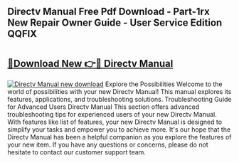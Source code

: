 ## Directv Manual Free Pdf Download - Part-1rx New Repair Owner Guide - User Service Edition QQFlX

# <h2><a href="http://bc3975.oget.top/?id=Directv+Manual">🔗Download New 👉🔴 Directv Manual</a></h2>

[![Directv Manual new download](https://i.imgur.com/5g1atiW.png)](http://bc3975.oget.top/?id=Directv+Manual)
Explore the Possibilities Welcome to the world of possibilities with your new Directv Manual! This manual explores its features, applications, and troubleshooting solutions. Troubleshooting Guide for Advanced Users Directv Manual This section offers advanced troubleshooting tips for experienced users of your new Directv Manual. With features like list of features, your new Directv Manual is designed to simplify your tasks and empower you to achieve more. It's our hope that the Directv Manual has been a helpful companion as you explore the features of your new item. If you have any questions or concerns, please do not hesitate to contact our customer support team.
